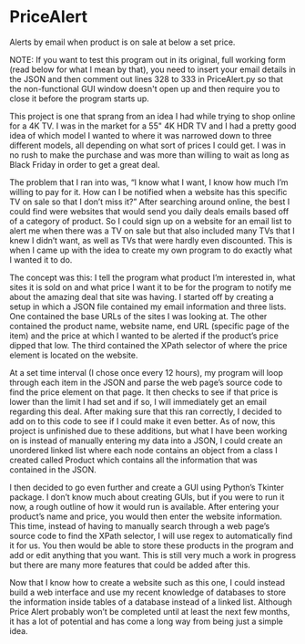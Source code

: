 # PriceAlert
Alerts by email when product is on sale at below a set price.

NOTE: If you want to test this program out in its original, full working form (read below for what I mean by that), you need to insert your email details in the JSON and then comment out lines 328 to 333 in PriceAlert.py so that the non-functional GUI window doesn't open up and then require you to close it before the program starts up.

This project is one that sprang from an idea I had while trying to shop online for a 4K TV. I was in the market for a 55" 4K HDR TV and I had a pretty good idea of which model I wanted to where it was narrowed down to three different models, all depending on what sort of prices I could get. I was in no rush to make the purchase and was more than willing to wait as long as Black Friday in order to get a great deal.

The problem that I ran into was, “I know what I want, I know how much I’m willing to pay for it. How can I be notified when a website has this specific TV on sale so that I don’t miss it?” After searching around online, the best I could find were websites that would send you daily deals emails based off of a category of product. So I could sign up on a website for an email list to alert me when there was a TV on sale but that also included many TVs that I knew I didn’t want, as well as TVs that were hardly even discounted. This is when I came up with the idea to create my own program to do exactly what I wanted it to do.

The concept was this: I tell the program what product I’m interested in, what sites it is sold on and what price I want it to be for the program to notify me about the amazing deal that site was having. I started off by creating a setup in which a JSON file contained my email information and three lists. One contained the base URLs of the sites I was looking at. The other contained the product name, website name, end URL (specific page of the item) and the price at which I wanted to be alerted if the product’s price dipped that low. The third contained the XPath selector of where the price element is located on the website.

At a set time interval (I chose once every 12 hours), my program will loop through each item in the JSON and parse the web page’s source code to find the price element on that page. It then checks to see if that price is lower than the limit I had set and if so, I will immediately get an email regarding this deal. After making sure that this ran correctly, I decided to add on to this code to see if I could make it even better. As of now, this project is unfinished due to these additions, but what I have been working on is instead of manually entering my data into a JSON, I could create an unordered linked list where each node contains an object from a class I created called Product which contains all the information that was contained in the JSON.

I then decided to go even further and create a GUI using Python’s Tkinter package. I don’t know much about creating GUIs, but if you were to run it now, a rough outline of how it would run is available. After entering your product’s name and price, you would then enter the website information. This time, instead of having to manually search through a web page’s source code to find the XPath selector, I will use regex to automatically find it for us. You then would be able to store these products in the program and add or edit anything that you want. This is still very much a work in progress but there are many more features that could be added after this.

Now that I know how to create a website such as this one, I could instead build a web interface and use my recent knowledge of databases to store the information inside tables of a database instead of a linked list. Although Price Alert probably won’t be completed until at least the next few months, it has a lot of potential and has come a long way from being just a simple idea.
